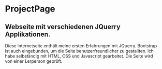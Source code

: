# ProjectPage

## Webseite mit verschiedenen JQuerry Applikationen.

Diese Internetseite enthält meine ersten Erfahrungen mit JQuerry. Bootstrap ist auch eingebunden, um die Seite benutzerfreundlicher zu gestallten. Ich habe selbständig mit HTML, CSS und Javascript gearbeitet. Die Seite wird von einer Lerperson geprüft.

